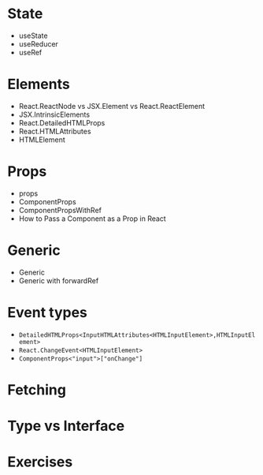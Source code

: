 # State

- useState
- useReducer
- useRef

# Elements

- React.ReactNode vs JSX.Element vs React.ReactElement
- JSX.IntrinsicElements
- React.DetailedHTMLProps
- React.HTMLAttributes
- HTMLElement

# Props

- props
- ComponentProps
- ComponentPropsWithRef
- How to Pass a Component as a Prop in React

# Generic

- Generic
- Generic with forwardRef

# Event types

- `DetailedHTMLProps<InputHTMLAttributes<HTMLInputElement>,HTMLInputElement>`
- `React.ChangeEvent<HTMLInputElement>`
- `ComponentProps<"input">["onChange"]`

# Fetching

# Type vs Interface

# Exercises

```

```
